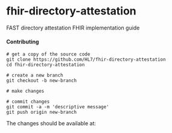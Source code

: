 # fhir-directory-attestation
FAST directory attestation FHIR implementation guide


#### Contributing  

```
# get a copy of the source code
git clone https://github.com/HL7/fhir-directory-attestation 
cd fhir-directory-attestation

# create a new branch
git checkout -b new-branch

# make changes

# commit changes
git commit -a -m 'descriptive message'
git push origin new-branch
```

The changes should be available at:  